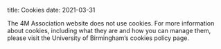 title: Cookies
date: 2021-03-31 

The 4M Association website does not use cookies. For more information about cookies, including what they are and how you can manage them, please visit the University of Birmingham’s cookies policy page.
